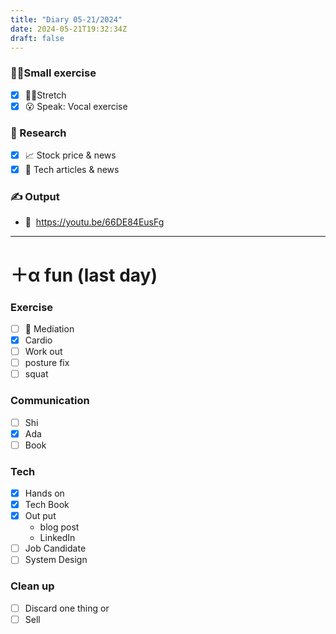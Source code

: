 ```yaml
---
title: "Diary 05-21/2024"  
date: 2024-05-21T19:32:34Z
draft: false
---
```


### 🧘‍♀️Small exercise

- [x]  🧎‍♀️Stretch
- [x]  😮 Speak: Vocal exercise

### 👀 Research

- [x]  📈 Stock price & news
- [x]  👾 Tech articles & news

### ✍️ Output

- 🎥  https://youtu.be/66DE84EusFg

---

# ＋α fun (last day)

### Exercise

- [ ]  🧘 Mediation
- [x]  Cardio
- [ ]  Work out
- [ ]  posture fix
- [ ]  squat

### Communication

- [ ]  Shi
- [x]  Ada
- [ ]  Book

### Tech

- [x]  Hands on
- [x]  Tech Book
- [x]  Out put
    - blog post
    - LinkedIn
- [ ]  Job Candidate
- [ ]  System Design

### Clean up

- [ ]  Discard one thing  or
- [ ]  Sell